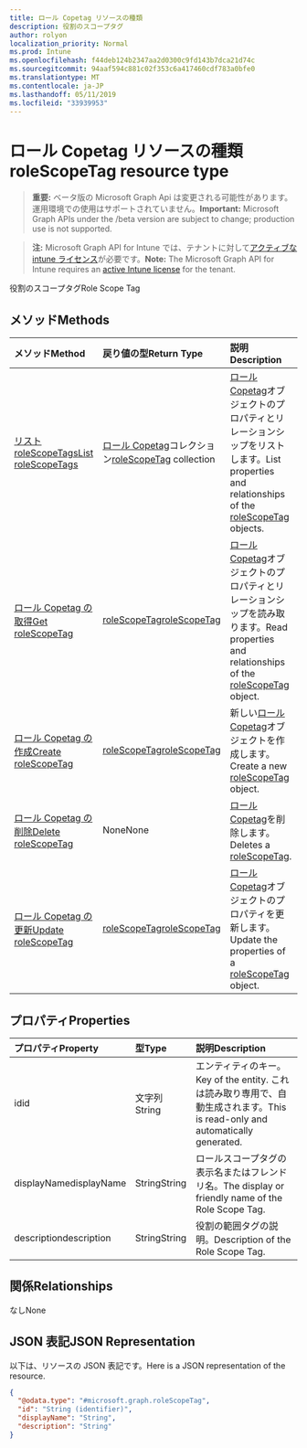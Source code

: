 ```yaml
---
title: ロール Copetag リソースの種類
description: 役割のスコープタグ
author: rolyon
localization_priority: Normal
ms.prod: Intune
ms.openlocfilehash: f44deb124b2347aa2d0300c9fd143b7dca21d74c
ms.sourcegitcommit: 94aaf594c881c02f353c6a417460cdf783a0bfe0
ms.translationtype: MT
ms.contentlocale: ja-JP
ms.lasthandoff: 05/11/2019
ms.locfileid: "33939953"
---
```

# <a name="rolescopetag-resource-type"></a><span data-ttu-id="661cd-103">ロール Copetag リソースの種類</span><span class="sxs-lookup"><span data-stu-id="661cd-103">roleScopeTag resource type</span></span>

> <span data-ttu-id="661cd-104">**重要:** ベータ版の Microsoft Graph Api は変更される可能性があります。運用環境での使用はサポートされていません。</span><span class="sxs-lookup"><span data-stu-id="661cd-104">**Important:** Microsoft Graph APIs under the /beta version are subject to change; production use is not supported.</span></span>

> <span data-ttu-id="661cd-105">**注:** Microsoft Graph API for Intune では、テナントに対して[アクティブな intune ライセンス](https://go.microsoft.com/fwlink/?linkid=839381)が必要です。</span><span class="sxs-lookup"><span data-stu-id="661cd-105">**Note:** The Microsoft Graph API for Intune requires an [active Intune license](https://go.microsoft.com/fwlink/?linkid=839381) for the tenant.</span></span>

<span data-ttu-id="661cd-106">役割のスコープタグ</span><span class="sxs-lookup"><span data-stu-id="661cd-106">Role Scope Tag</span></span>

## <a name="methods"></a><span data-ttu-id="661cd-107">メソッド</span><span class="sxs-lookup"><span data-stu-id="661cd-107">Methods</span></span>
|<span data-ttu-id="661cd-108">メソッド</span><span class="sxs-lookup"><span data-stu-id="661cd-108">Method</span></span>|<span data-ttu-id="661cd-109">戻り値の型</span><span class="sxs-lookup"><span data-stu-id="661cd-109">Return Type</span></span>|<span data-ttu-id="661cd-110">説明</span><span class="sxs-lookup"><span data-stu-id="661cd-110">Description</span></span>|
|:---|:---|:---|
|[<span data-ttu-id="661cd-111">リスト roleScopeTags</span><span class="sxs-lookup"><span data-stu-id="661cd-111">List roleScopeTags</span></span>](../api/intune-rbac-rolescopetag-list.md)|<span data-ttu-id="661cd-112">[ロール Copetag](../resources/intune-rbac-rolescopetag.md)コレクション</span><span class="sxs-lookup"><span data-stu-id="661cd-112">[roleScopeTag](../resources/intune-rbac-rolescopetag.md) collection</span></span>|<span data-ttu-id="661cd-113">[ロール Copetag](../resources/intune-rbac-rolescopetag.md)オブジェクトのプロパティとリレーションシップをリストします。</span><span class="sxs-lookup"><span data-stu-id="661cd-113">List properties and relationships of the [roleScopeTag](../resources/intune-rbac-rolescopetag.md) objects.</span></span>|
|[<span data-ttu-id="661cd-114">ロール Copetag の取得</span><span class="sxs-lookup"><span data-stu-id="661cd-114">Get roleScopeTag</span></span>](../api/intune-rbac-rolescopetag-get.md)|[<span data-ttu-id="661cd-115">roleScopeTag</span><span class="sxs-lookup"><span data-stu-id="661cd-115">roleScopeTag</span></span>](../resources/intune-rbac-rolescopetag.md)|<span data-ttu-id="661cd-116">[ロール Copetag](../resources/intune-rbac-rolescopetag.md)オブジェクトのプロパティとリレーションシップを読み取ります。</span><span class="sxs-lookup"><span data-stu-id="661cd-116">Read properties and relationships of the [roleScopeTag](../resources/intune-rbac-rolescopetag.md) object.</span></span>|
|[<span data-ttu-id="661cd-117">ロール Copetag の作成</span><span class="sxs-lookup"><span data-stu-id="661cd-117">Create roleScopeTag</span></span>](../api/intune-rbac-rolescopetag-create.md)|[<span data-ttu-id="661cd-118">roleScopeTag</span><span class="sxs-lookup"><span data-stu-id="661cd-118">roleScopeTag</span></span>](../resources/intune-rbac-rolescopetag.md)|<span data-ttu-id="661cd-119">新しい[ロール Copetag](../resources/intune-rbac-rolescopetag.md)オブジェクトを作成します。</span><span class="sxs-lookup"><span data-stu-id="661cd-119">Create a new [roleScopeTag](../resources/intune-rbac-rolescopetag.md) object.</span></span>|
|[<span data-ttu-id="661cd-120">ロール Copetag の削除</span><span class="sxs-lookup"><span data-stu-id="661cd-120">Delete roleScopeTag</span></span>](../api/intune-rbac-rolescopetag-delete.md)|<span data-ttu-id="661cd-121">None</span><span class="sxs-lookup"><span data-stu-id="661cd-121">None</span></span>|<span data-ttu-id="661cd-122">[ロール Copetag](../resources/intune-rbac-rolescopetag.md)を削除します。</span><span class="sxs-lookup"><span data-stu-id="661cd-122">Deletes a [roleScopeTag](../resources/intune-rbac-rolescopetag.md).</span></span>|
|[<span data-ttu-id="661cd-123">ロール Copetag の更新</span><span class="sxs-lookup"><span data-stu-id="661cd-123">Update roleScopeTag</span></span>](../api/intune-rbac-rolescopetag-update.md)|[<span data-ttu-id="661cd-124">roleScopeTag</span><span class="sxs-lookup"><span data-stu-id="661cd-124">roleScopeTag</span></span>](../resources/intune-rbac-rolescopetag.md)|<span data-ttu-id="661cd-125">[ロール Copetag](../resources/intune-rbac-rolescopetag.md)オブジェクトのプロパティを更新します。</span><span class="sxs-lookup"><span data-stu-id="661cd-125">Update the properties of a [roleScopeTag](../resources/intune-rbac-rolescopetag.md) object.</span></span>|

## <a name="properties"></a><span data-ttu-id="661cd-126">プロパティ</span><span class="sxs-lookup"><span data-stu-id="661cd-126">Properties</span></span>
|<span data-ttu-id="661cd-127">プロパティ</span><span class="sxs-lookup"><span data-stu-id="661cd-127">Property</span></span>|<span data-ttu-id="661cd-128">型</span><span class="sxs-lookup"><span data-stu-id="661cd-128">Type</span></span>|<span data-ttu-id="661cd-129">説明</span><span class="sxs-lookup"><span data-stu-id="661cd-129">Description</span></span>|
|:---|:---|:---|
|<span data-ttu-id="661cd-130">id</span><span class="sxs-lookup"><span data-stu-id="661cd-130">id</span></span>|<span data-ttu-id="661cd-131">文字列</span><span class="sxs-lookup"><span data-stu-id="661cd-131">String</span></span>|<span data-ttu-id="661cd-132">エンティティのキー。</span><span class="sxs-lookup"><span data-stu-id="661cd-132">Key of the entity.</span></span> <span data-ttu-id="661cd-133">これは読み取り専用で、自動生成されます。</span><span class="sxs-lookup"><span data-stu-id="661cd-133">This is read-only and automatically generated.</span></span>|
|<span data-ttu-id="661cd-134">displayName</span><span class="sxs-lookup"><span data-stu-id="661cd-134">displayName</span></span>|<span data-ttu-id="661cd-135">String</span><span class="sxs-lookup"><span data-stu-id="661cd-135">String</span></span>|<span data-ttu-id="661cd-136">ロールスコープタグの表示名またはフレンドリ名。</span><span class="sxs-lookup"><span data-stu-id="661cd-136">The display or friendly name of the Role Scope Tag.</span></span>|
|<span data-ttu-id="661cd-137">description</span><span class="sxs-lookup"><span data-stu-id="661cd-137">description</span></span>|<span data-ttu-id="661cd-138">String</span><span class="sxs-lookup"><span data-stu-id="661cd-138">String</span></span>|<span data-ttu-id="661cd-139">役割の範囲タグの説明。</span><span class="sxs-lookup"><span data-stu-id="661cd-139">Description of the Role Scope Tag.</span></span>|

## <a name="relationships"></a><span data-ttu-id="661cd-140">関係</span><span class="sxs-lookup"><span data-stu-id="661cd-140">Relationships</span></span>
<span data-ttu-id="661cd-141">なし</span><span class="sxs-lookup"><span data-stu-id="661cd-141">None</span></span>

## <a name="json-representation"></a><span data-ttu-id="661cd-142">JSON 表記</span><span class="sxs-lookup"><span data-stu-id="661cd-142">JSON Representation</span></span>
<span data-ttu-id="661cd-143">以下は、リソースの JSON 表記です。</span><span class="sxs-lookup"><span data-stu-id="661cd-143">Here is a JSON representation of the resource.</span></span>
<!-- {
  "blockType": "resource",
  "keyProperty": "id",
  "@odata.type": "microsoft.graph.roleScopeTag"
}
-->
``` json
{
  "@odata.type": "#microsoft.graph.roleScopeTag",
  "id": "String (identifier)",
  "displayName": "String",
  "description": "String"
}
```




